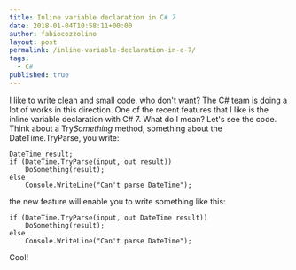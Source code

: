```yaml
---
title: Inline variable declaration in C# 7
date: 2018-01-04T10:58:11+00:00
author: fabiocozzolino
layout: post
permalink: /inline-variable-declaration-in-c-7/
tags:
  - C#
published: true
---
```

I like to write clean and small code, who don't want? The C# team is doing a lot of works in this direction. One of the recent features that I like is the inline variable declaration with C# 7.
What do I mean? Let's see the code. Think about a Try*Something* method, something about the DateTime.TryParse, you write:

    DateTime result;
    if (DateTime.TryParse(input, out result))
        DoSomething(result);
    else
        Console.WriteLine("Can't parse DateTime");

the new feature will enable you to write something like this:

    if (DateTime.TryParse(input, out DateTime result))
        DoSomething(result);
    else
        Console.WriteLine("Can't parse DateTime");

Cool!
